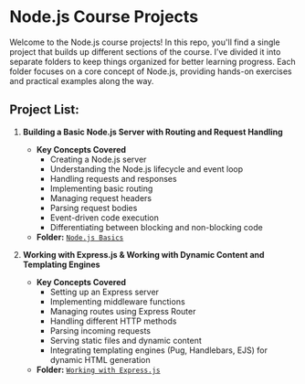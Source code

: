 # Node.js Course Projects

Welcome to the Node.js course projects! In this repo, you'll find a single project that builds up different sections of the course. I’ve divided it into separate folders to keep things organized for better learning progress. Each folder focuses on a core concept of Node.js, providing hands-on exercises and practical examples along the way.

## Project List:

1. **Building a Basic Node.js Server with Routing and Request Handling**
   - **Key Concepts Covered**
     - Creating a Node.js server
     - Understanding the Node.js lifecycle and event loop
     - Handling requests and responses
     - Implementing basic routing
     - Managing request headers
     - Parsing request bodies
     - Event-driven code execution
     - Differentiating between blocking and non-blocking code
   - **Folder:** [`Node.js Basics`](./01.%20Node.js%20Basics)

2. **Working with Express.js & Working with Dynamic Content and Templating Engines**
   - **Key Concepts Covered**
     - Setting up an Express server
     - Implementing middleware functions
     - Managing routes using Express Router
     - Handling different HTTP methods
     - Parsing incoming requests
     - Serving static files and dynamic content
     - Integrating templating engines (Pug, Handlebars, EJS) for dynamic HTML generation
   - **Folder:** [`Working with Express.js`](./02.%20Working%20with%20Express.js)
